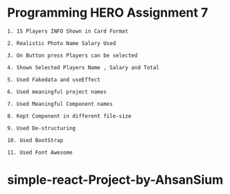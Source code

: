 # Programming HERO Assignment 7

    1. 15 Players INFO Shown in Card Format

    2. Realistic Photo Name Salary Used

    3. On Button press Players can be selected
    
    4. Shown Selected Players Name , Salary and Total

    5. Used Fakedata and useEffect

    6. Used meaningful project names

    7. Used Meaningful Component names

    8. Kept Component in different file-size

    9. Used De-structuring

    10. Used BootStrap

    11. Used Font Awesome

# simple-react-Project-by-AhsanSium
